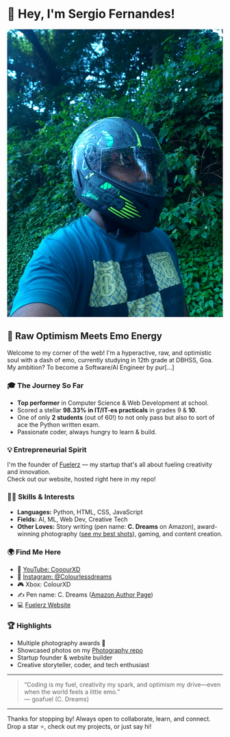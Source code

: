 # 👋 Hey, I'm Sergio Fernandes!
![Sergio Fernandes](Sergio_Fernandes.jpg)

## 🚀 Raw Optimism Meets Emo Energy

Welcome to my corner of the web! I'm a hyperactive, raw, and optimistic soul with a dash of emo, currently studying in 12th grade at DBHSS, Goa. My ambition? To become a Software/AI Engineer by pur[...]

### 🎓 The Journey So Far
- **Top performer** in Computer Science & Web Development at school.
- Scored a stellar **98.33% in IT/IT-es practicals** in grades 9 & **10**.
- One of only **2 students** (out of 60!) to not only pass but also to sort of ace the Python written exam.
- Passionate coder, always hungry to learn & build.

### 💡 Entrepreneurial Spirit
I'm the founder of [Fuelerz](https://github.com/goafuel/Fuelerz) — my startup that's all about fueling creativity and innovation.  
Check out our website, hosted right here in my repo!

### 👨‍💻 Skills & Interests
- **Languages:** Python, HTML, CSS, JavaScript
- **Fields:** AI, ML, Web Dev, Creative Tech
- **Other Loves:** Story writing (pen name: **C. Dreams** on Amazon), award-winning photography ([see my best shots](https://github.com/goafuel/Photography)), gaming, and content creation.

### 🌍 Find Me Here
- 🎥 [YouTube: CooourXD](https://youtube.com/@CooourXD)
- 📸 [Instagram: @Colourlessdreams](https://instagram.com/Colourlessdreams)
- 🎮 Xbox: ColourXD
- ✍️ Pen name: C. Dreams ([Amazon Author Page]([https://www.amazon.com/s?k=C.+Dreams](https://www.amazon.com/s?i=digital-text&rh=p_27%3AColourless%2BDreams&s=relevancerank&text=Colourless+Dreams&ref=dp_byline_sr_ebooks_1)))  
- 💻 [Fuelerz Website](https://github.com/goafuel/Fuelerz)

### 🏆 Highlights
- Multiple photography awards 🏅
- Showcased photos on my [Photography repo](https://github.com/goafuel/Photography)
- Startup founder & website builder
- Creative storyteller, coder, and tech enthusiast

---

> “Coding is my fuel, creativity my spark, and optimism my drive—even when the world feels a little emo.”  
> — goafuel (C. Dreams)

---

Thanks for stopping by! Always open to collaborate, learn, and connect.  
Drop a star ⭐, check out my projects, or just say hi!
